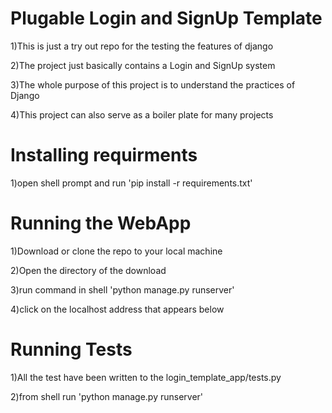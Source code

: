 # Plugable Login and SignUp Template
1)This is just a try out repo for the testing the features of django

2)The project just basically contains a Login and SignUp system

3)The whole purpose of this project is to understand the practices of Django

4)This project can also serve as a boiler plate for many projects

# Installing requirments

1)open shell prompt and run 'pip install -r requirements.txt'

# Running the WebApp

1)Download or clone the repo to your local machine

2)Open the directory of the download

3)run command in shell 'python manage.py runserver'

4)click on the localhost address that appears below

# Running Tests

1)All the test have been written to the login_template_app/tests.py

2)from shell run 'python manage.py runserver'



